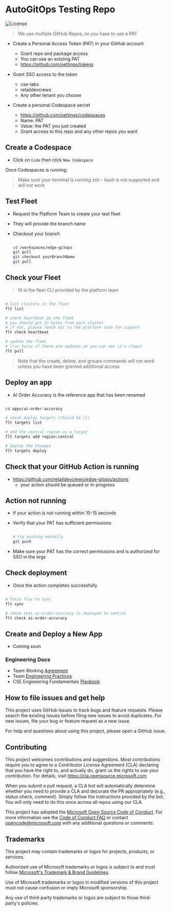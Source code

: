 # AutoGitOps Testing Repo

![License](https://img.shields.io/badge/license-MIT-green.svg)

> We use multiple GitHub Repos, so you have to use a PAT

- Create a Personal Access Token (PAT) in your GitHub account
  - Grant repo and package access
  - You can use an existing PAT
  - <https://github.com/settings/tokens>

- Grant SSO access to the token
  - cse-labs
  - retaildevcrews
  - Any other tenant you choose

- Create a personal Codespace secret
  - <https://github.com/settings/codespaces>
  - Name: PAT
  - Value: the PAT you just created
  - Grant access to this repo and any other repos you want

## Create a Codespace

- Click on `Code` then click `New Codespace`

Once Codespaces is running:

> Make sure your terminal is running zsh - bash is not supported and will not work

## Test Fleet

- Request the Platform Team to create your test fleet
- They will provide the branch name
- Checkout your branch

  ```bash

  cd /workspaces/edge-gitops
  git pull
  git checkout yourBranchName
  git pull

  ```

## Check your Fleet

> flt is the fleet CLI provided by the platform team

```bash

# list clusters in the fleet
flt list

# check heartbeat on the fleet
# you should get 17 bytes from each cluster
# if not, please reach out to the platform team for support
flt check heartbeat

# update the fleet
# (run twice if there are updates so you can see it's clean)
flt pull

```

> Note that the create, delete, and groups commands will not work unless you have been granted additional access

## Deploy an app

- AI Order Accuracy is the reference app that has been renamed

```bash

cd apps/ai-order-accuracy

# check deploy targets (should be [])
flt targets list

# add the central region as a target
flt targets add region:central

# deploy the changes
flt targets deploy

```

## Check that your GitHub Action is running

- <https://github.com/retaildevcrews/edge-gitops/actions>
  - your action should be queued or in-progress

## Action not running

- If your action is not running within 10-15 seconds
- Verify that your PAT has sufficient permissions

  ```bash

  # try pushing manually
  git push

  ```

- Make sure your PAT has the correct permissions and is authorized for SSO in the orgs

## Check deployment

- Once the action completes successfully

```bash

# force flux to sync
flt sync

# check that ai-order-accuracy is deployed to central
flt check ai-order-accuracy

```

## Create and Deploy a New App

- Coming soon

### Engineering Docs

- Team Working [Agreement](.github/WorkingAgreement.md)
- Team [Engineering Practices](.github/EngineeringPractices.md)
- CSE Engineering Fundamentals [Playbook](https://github.com/Microsoft/code-with-engineering-playbook)

## How to file issues and get help

This project uses GitHub Issues to track bugs and feature requests. Please search the existing issues before filing new issues to avoid duplicates. For new issues, file your bug or feature request as a new issue.

For help and questions about using this project, please open a GitHub issue.

## Contributing

This project welcomes contributions and suggestions.  Most contributions require you to agree to a Contributor License Agreement (CLA) declaring that you have the right to, and actually do, grant us the rights to use your contribution. For details, visit <https://cla.opensource.microsoft.com>

When you submit a pull request, a CLA bot will automatically determine whether you need to provide a CLA and decorate the PR appropriately (e.g., status check, comment). Simply follow the instructions provided by the bot. You will only need to do this once across all repos using our CLA.

This project has adopted the [Microsoft Open Source Code of Conduct](https://opensource.microsoft.com/codeofconduct/). For more information see the [Code of Conduct FAQ](https://opensource.microsoft.com/codeofconduct/faq/) or contact [opencode@microsoft.com](mailto:opencode@microsoft.com) with any additional questions or comments.

## Trademarks

This project may contain trademarks or logos for projects, products, or services.

Authorized use of Microsoft trademarks or logos is subject to and must follow [Microsoft's Trademark & Brand Guidelines](https://www.microsoft.com/en-us/legal/intellectualproperty/trademarks/usage/general).

Use of Microsoft trademarks or logos in modified versions of this project must not cause confusion or imply Microsoft sponsorship.

Any use of third-party trademarks or logos are subject to those third-party's policies.
